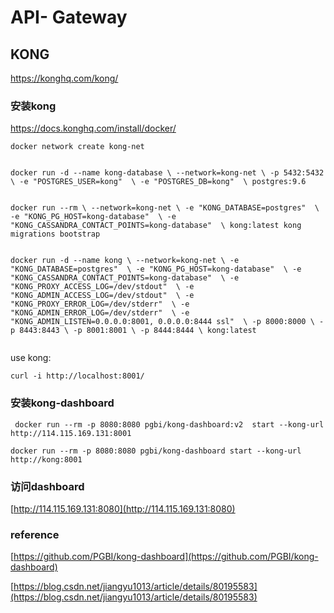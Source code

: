 # API- Gateway




## KONG
https://konghq.com/kong/  

### 安装kong
https://docs.konghq.com/install/docker/


```
docker network create kong-net


docker run -d --name kong-database \ --network=kong-net \ -p 5432:5432 \ -e "POSTGRES_USER=kong"  \ -e "POSTGRES_DB=kong"  \ postgres:9.6


docker run --rm \ --network=kong-net \ -e "KONG_DATABASE=postgres"  \ -e "KONG_PG_HOST=kong-database"  \ -e "KONG_CASSANDRA_CONTACT_POINTS=kong-database"  \ kong:latest kong migrations bootstrap


docker run -d --name kong \ --network=kong-net \ -e "KONG_DATABASE=postgres"  \ -e "KONG_PG_HOST=kong-database"  \ -e "KONG_CASSANDRA_CONTACT_POINTS=kong-database"  \ -e "KONG_PROXY_ACCESS_LOG=/dev/stdout"  \ -e "KONG_ADMIN_ACCESS_LOG=/dev/stdout"  \ -e "KONG_PROXY_ERROR_LOG=/dev/stderr"  \ -e "KONG_ADMIN_ERROR_LOG=/dev/stderr"  \ -e "KONG_ADMIN_LISTEN=0.0.0.0:8001, 0.0.0.0:8444 ssl"  \ -p 8000:8000 \ -p 8443:8443 \ -p 8001:8001 \ -p 8444:8444 \ kong:latest


```

use kong:

```
curl -i http://localhost:8001/
```



### 安装kong-dashboard


```
 docker run --rm -p 8080:8080 pgbi/kong-dashboard:v2  start --kong-url http://114.115.169.131:8001
```



```
docker run --rm -p 8080:8080 pgbi/kong-dashboard start --kong-url http://kong:8001
```


### 访问dashboard
[http://114.115.169.131:8080](http://114.115.169.131:8080)



### reference

[https://github.com/PGBI/kong-dashboard](https://github.com/PGBI/kong-dashboard)

[https://blog.csdn.net/jiangyu1013/article/details/80195583](https://blog.csdn.net/jiangyu1013/article/details/80195583)



